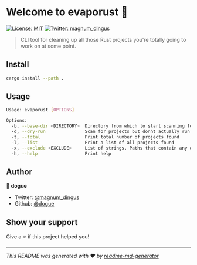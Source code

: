 # Welcome to evaporust 👋
[![License: MIT](https://img.shields.io/badge/License-MIT-yellow.svg)](#)
[![Twitter: magnum\_dingus](https://img.shields.io/twitter/follow/magnum\_dingus.svg?style=social)](https://twitter.com/magnum\_dingus)

> CLI tool for cleaning up all those Rust projects you're totally going to work on at some point.

## Install

```sh
cargo install --path .
```

## Usage

```sh
Usage: evaporust [OPTIONS]

Options:
  -b, --base-dir <DIRECTORY>  Directory from which to start scanning for projects
  -d, --dry-run               Scan for projects but donht actually run `cargo clean`
  -t, --total                 Print total number of projects found
  -l, --list                  Print a list of all projects found
  -x, --exclude <EXCLUDE>     List of strings. Paths that contain any of these will be skipped
  -h, --help                  Print help
```

## Author

👤 **dogue**

* Twitter: [@magnum\_dingus](https://twitter.com/magnum\_dingus)
* Github: [@dogue](https://github.com/dogue)

## Show your support

Give a ⭐️ if this project helped you!


***
_This README was generated with ❤️ by [readme-md-generator](https://github.com/kefranabg/readme-md-generator)_